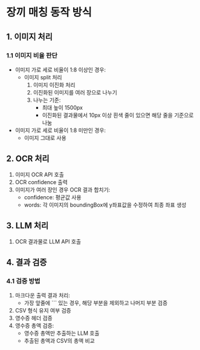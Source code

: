 # 장끼 매칭 동작 방식

## 1. 이미지 처리

### 1.1 이미지 비율 판단

- 이미지 가로 세로 비율이 1:8 이상인 경우:
  - 이미지 split 처리
    1. 이미지 이진화 처리
    2. 이진화된 이미지를 여러 장으로 나누기
    3. 나누는 기준:
       - 최대 높이 1500px
       - 이진화된 결과물에서 10px 이상 흰색 줄이 있으면 해당 줄을 기준으로 나눔
- 이미지 가로 세로 비율이 1:8 미만인 경우:
  - 이미지 그대로 사용

## 2. OCR 처리

1. 이미지 OCR API 호출
2. OCR confidence 출력
3. 이미지가 여러 장인 경우 OCR 결과 합치기:
   - confidence: 평균값 사용
   - words: 각 이미지의 boundingBox에 y좌표값을 수정하여 최종 좌표 생성

## 3. LLM 처리

1. OCR 결과물로 LLM API 호출

## 4. 결과 검증

### 4.1 검증 방법

1. 마크다운 출력 결과 처리:
   - 가장 앞줄에 ``` 있는 경우, 해당 부분을 제외하고 나머지 부분 검증
2. CSV 형식 유지 여부 검증
3. 영수증 헤더 검증
4. 영수증 총액 검증:
   - 영수증 총액만 추출하는 LLM 호출
   - 추출된 총액과 CSV의 총액 비교
